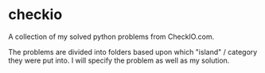 # checkio
A collection of my solved python problems from CheckIO.com.

The problems are divided into folders based upon which "island" / category they were put into. I will specify the problem as well as my solution.
